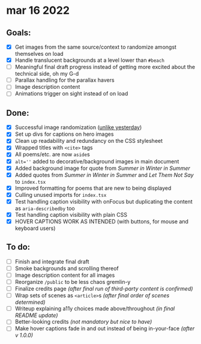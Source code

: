 # mar 16 2022

## Goals:
- [x] Get images from the same source/context to randomize amongst themselves on load
- [x] Handle translucent backgrounds at a level lower than `#beach`
- [ ] Meaningful final draft progress instead of getting more excited about the technical side, oh my G-d
- [ ] Parallax handling for the parallax havers
- [ ] Image description content 
- [ ] Animations trigger on sight instead of on load

## Done:
- [x] Successful image randomization ([unlike yesterday](0220315.md))
- [x] Set up divs for captions on hero images
- [x] Clean up readability and redundancy on the CSS stylesheet
- [x] Wrapped titles with `<cite>` tags
- [x] All poems/etc. are now `aside`s
- [x] `alt=''` added to decorative/background images in main document 
- [x] Added background image for quote from *Summer in Winter in Summer*
- [x] Added quotes from *Summer in Winter in Summer* and *Let Them Not Say* to `index.tsx`
- [x] Improved formatting for poems that are new to being displayed
- [x] Culling unused imports for `index.tsx`
- [x] Test handling caption visibility with onFocus but duplicating the content as `aria-describedby` too 
- [x] Test handling caption visibility with plain CSS
- [x] HOVER CAPTIONS WORK AS INTENDED (with buttons, for mouse and keyboard users)

## To do:
- [ ] Finish and integrate final draft
- [ ] Smoke backgrounds and scrolling thereof
- [ ] Image description content for all images 
- [ ] Reorganize `/public` to be less chaos gremlin-y
- [ ] Finalize credits page *(after final run of third-party content is confirmed)*
- [ ] Wrap sets of scenes as `<article>`s *(after final order of scenes determined)*
- [ ] Writeup explaining a11y choices made above/throughout *(in final README update)*
- [ ] Better-looking credits *(not mandatory but nice to have)*
- [ ] Make hover captions fade in and out instead of being in-your-face *(after v 1.0.0)*